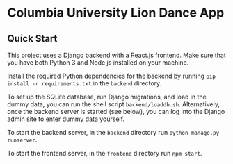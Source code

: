 # Columbia University Lion Dance App

## Quick Start

This project uses a Django backend with a React.js frontend.
Make sure that you have both Python 3 and Node.js installed on your machine.

Install the required Python dependencies for the backend by running
`pip install -r requirements.txt` in the `backend` directory.

To set up the SQLite database, run Django migrations, and load in the dummy data, you can run the shell script ```backend/loaddb.sh```.
Alternatively, once the backend server is started (see below), you can log into the Django admin site to enter dummy data yourself.

To start the backend server, in the `backend` directory run `python manage.py runserver`.

To start the frontend server, in the `frontend` directory run `npm start`.